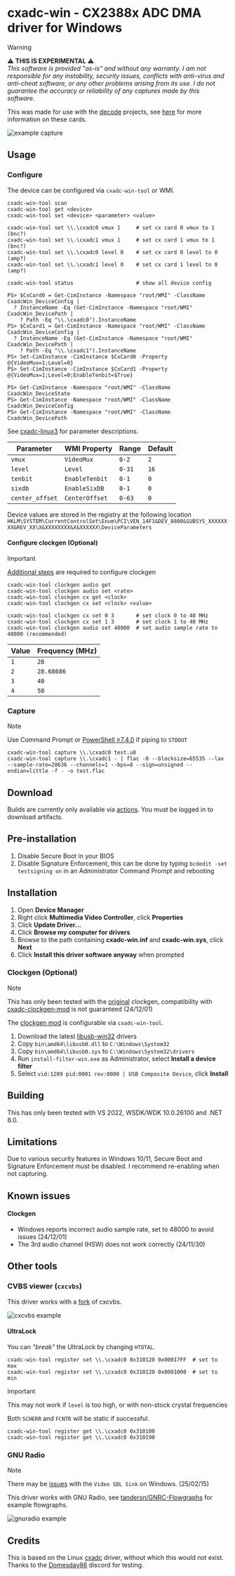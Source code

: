 ﻿# cxadc-win - CX2388x ADC DMA driver for Windows
> [!WARNING]  
> ⚠️ **THIS IS EXPERIMENTAL** ⚠️  
> *This software is provided "as-is" and without any warranty. I am not responsible for any instability, security issues, conflicts with anti-virus and anti-cheat software, or any other problems arising from its use. I do not guarantee the accuracy or reliability of any captures made by this software.*  

This was made for use with the [decode](https://github.com/oyvindln/vhs-decode) projects, see [here](https://github.com/oyvindln/vhs-decode/wiki/CX-Cards) for more information on these cards.  

![example capture](assets/example_usage_241201.png)  

## Usage
### Configure
The device can be configured via `cxadc-win-tool` or WMI.  
```
cxadc-win-tool scan
cxadc-win-tool get <device>
cxadc-win-tool set <device> <parameter> <value>

cxadc-win-tool set \\.\cxadc0 vmux 1     # set cx card 0 vmux to 1 (bnc?)
cxadc-win-tool set \\.\cxadc1 vmux 1     # set cx card 1 vmux to 1 (bnc?)
cxadc-win-tool set \\.\cxadc0 level 0    # set cx card 0 level to 0 (amp?)
cxadc-win-tool set \\.\cxadc1 level 0    # set cx card 1 level to 0 (amp?)

cxadc-win-tool status                    # show all device config
```

```
PS> $CxCard0 = Get-CimInstance -Namespace "root/WMI" -ClassName CxadcWin_DeviceConfig |
  ? InstanceName -Eq (Get-CimInstance -Namespace "root/WMI" CxadcWin_DevicePath |
    ? Path -Eq "\\.\cxadc0").InstanceName
PS> $CxCard1 = Get-CimInstance -Namespace "root/WMI" -ClassName CxadcWin_DeviceConfig |
  ? InstanceName -Eq (Get-CimInstance -Namespace "root/WMI" CxadcWin_DevicePath |
    ? Path -Eq "\\.\cxadc1").InstanceName
PS> Set-CimInstance -CimInstance $CxCard0 -Property @{VideoMux=1;Level=0}
PS> Set-CimInstance -CimInstance $CxCard1 -Property @{VideoMux=1;Level=0;EnableTenbit=$True}

PS> Get-CimInstance -Namespace "root/WMI" -ClassName CxadcWin_DeviceState
PS> Get-CimInstance -Namespace "root/WMI" -ClassName CxadcWin_DeviceConfig
PS> Get-CimInstance -Namespace "root/WMI" -ClassName CxadcWin_DevicePath
```

See [cxadc-linux3](https://github.com/happycube/cxadc-linux3) for parameter descriptions.  

Parameter       | WMI Property   | Range  | Default 
----------------|----------------|--------|--------
`vmux`          | `VideoMux`     | `0-2`  | `2`
`level`         | `Level`        | `0-31` | `16`
`tenbit`        | `EnableTenbit` | `0-1`  | `0`
`sixdb`         | `EnableSixDB`  | `0-1`  | `0`
`center_offset` | `CenterOffset` | `0-63` | `0`

Device values are stored in the registry at the following location  
`HKLM\SYSTEM\CurrentControlSet\Enum\PCI\VEN_14F1&DEV_8800&SUBSYS_XXXXXXXX&REV_XX\X&XXXXXXXX&X&XXXXXX\DeviceParameters`  

#### Configure clockgen (Optional)

> [!IMPORTANT]  
> [Additional steps](#clockgen-optional) are required to configure clockgen

```
cxadc-win-tool clockgen audio get
cxadc-win-tool clockgen audio set <rate>
cxadc-win-tool clockgen cx get <clock>
cxadc-win-tool clockgen cx set <clock> <value>

cxadc-win-tool clockgen cx set 0 3       # set clock 0 to 40 MHz
cxadc-win-tool clockgen cx set 1 3       # set clock 1 to 40 MHz
cxadc-win-tool clockgen audio set 48000  # set audio sample rate to 48000 (recommended)
```

Value | Frequency (MHz)
------|----------------
`1`   | `20`
`2`   | `28.68686`
`3`   | `40`
`4`   | `50`

### Capture
> [!NOTE]  
> Use Command Prompt or [PowerShell ≥7.4.0](https://github.com/PowerShell/PowerShell) if piping to `STDOUT`  

```
cxadc-win-tool capture \\.\cxadc0 test.u8
cxadc-win-tool capture \\.\cxadc1 - | flac -0 --blocksize=65535 --lax --sample-rate=28636 --channels=1 --bps=8 --sign=unsigned --endian=little -f - -o test.flac
```

## Download
Builds are currently only available via [actions](https://github.com/JuniorIsAJitterbug/cxadc-win/actions). You must be logged in to download artifacts.  

## Pre-installation  
1. Disable Secure Boot in your BIOS  
2. Disable Signature Enforcement, this can be done by typing `bcdedit -set testsigning on` in an Administrator Command Prompt and rebooting  

## Installation
1. Open **Device Manager**  
2. Right click **Multimedia Video Controller**, click **Properties**  
3. Click **Update Driver...**  
4. Click **Browse my computer for drivers**  
5. Browse to the path containing **cxadc-win.inf** and **cxadc-win.sys**, click **Next**  
6. Click **Install this driver software anyway** when prompted

### Clockgen (Optional)
> [!NOTE]  
> This has only been tested with the [original](https://gitlab.com/wolfre/cxadc-clock-generator-audio-adc) clockgen, compatibility with [cxadc-clockgen-mod](https://github.com/namazso/cxadc-clockgen-mod) is not guaranteed (24/12/01)  

The [clockgen mod](https://github.com/oyvindln/vhs-decode/wiki/Clockgen-Mod) is configurable via `cxadc-win-tool`.  
1. Download the latest [libusb-win32](https://github.com/mcuee/libusb-win32) drivers  
2. Copy `bin\amd64\libusb0.dll` to `C:\Windows\System32`  
3. Copy `bin\amd64\libusb0.sys` to `C:\Windows\System32\drivers`  
4. Run `install-filter-win.exe` as Administrator, select **Install a device filter**  
5. Select `vid:1209 pid:0001 rev:0000 | USB Composite Device`, click **Install**	 

## Building
This has only been tested with VS 2022, WSDK/WDK 10.0.26100 and .NET 8.0.  

## Limitations
Due to various security features in Windows 10/11, Secure Boot and Signature Enforcement must be disabled. I recommend re-enabling when not capturing.  

## Known issues
#### Clockgen
- Windows reports incorrect audio sample rate, set to 48000 to avoid issues (24/12/01)
- The 3rd audio channel (HSW) does not work correctly (24/11/30) 

## Other tools
### CVBS viewer (`cxcvbs`)
This driver works with a [fork](https://github.com/JuniorIsAJitterbug/cxcvbs) of cxcvbs.  

![cxcvbs example](assets/cxcvbs.gif)

#### UltraLock
You can *"break"* the UltraLock by changing `HTOTAL`.  
```
cxadc-win-tool register set \\.\cxadc0 0x310120 0x00017FF  # set to max
cxadc-win-tool register set \\.\cxadc0 0x310120 0x0001000  # set to min
```

> [!IMPORTANT]
> This may not work if `level` is too high, or with non-stock crystal frequencies  

Both `SCHERR` and `FCNTR` will be static if successful.
```
cxadc-win-tool register get \\.\cxadc0 0x310100
cxadc-win-tool register get \\.\cxadc0 0x310190
```

### GNU Radio
> [!NOTE]  
> There may be [issues](https://lists.gnu.org/archive/html/discuss-gnuradio/2024-11/msg00031.html) with the `Video SDL Sink` on Windows. (25/02/15)  

This driver works with GNU Radio, see [tandersn/GNRC-Flowgraphs](https://github.com/tandersn/GNRC-Flowgraphs/tree/main/test_cxadc) for example flowgraphs.  

![gnuradio example](assets/gnuradio.gif)

## Credits
This is based on the Linux [cxadc](https://github.com/happycube/cxadc-linux3) driver, without which this would not exist. Thanks to the [Domesday86](https://discord.gg/pVVrrxd) discord for testing.  

